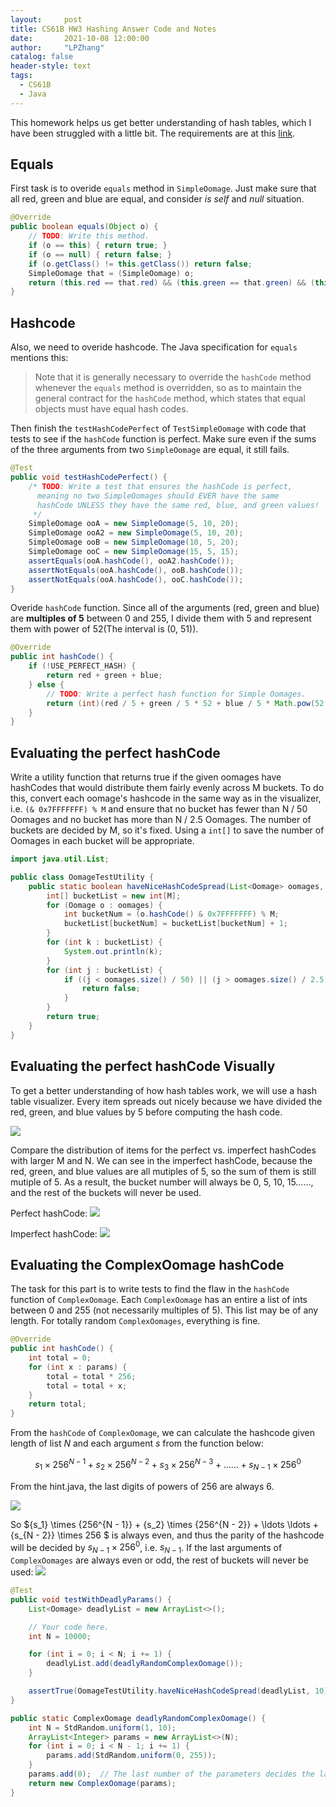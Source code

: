 ```yaml
---
layout:     post
title: CS61B HW3 Hashing Answer Code and Notes
date:       2021-10-08 12:00:00
author:     "LPZhang"
catalog: false
header-style: text
tags: 
  - CS61B
  - Java
---
```



This homework helps us get better understanding of hash tables, which I have been struggled with a little bit. The requirements are at this [link](https://sp18.datastructur.es/materials/hw/hw3/hw3).

## Equals
First task is to overide `equals` method in `SimpleOomage`. Just make sure that all red, green and blue are equal, and consider *is self* and *null* situation.

```java
@Override
public boolean equals(Object o) {
    // TODO: Write this method.
    if (o == this) { return true; }
    if (o == null) { return false; }
    if (o.getClass() != this.getClass()) return false;
    SimpleOomage that = (SimpleOomage) o;
    return (this.red == that.red) && (this.green == that.green) && (this.blue == that.blue);
}
```

## Hashcode
Also, we need to overide hashcode.
The Java specification for `equals` mentions this: 
> Note that it is generally necessary to override the `hashCode` method whenever the `equals` method is overridden, so as to maintain the general contract for the `hashCode` method, which states that equal objects must have equal hash codes.

Then finish the `testHashCodePerfect` of `TestSimpleOomage` with code that tests to see if the `hashCode` function is perfect. Make sure even if the sums of the three arguments from two `SimpleOomage` are equal, it still fails.

```java
@Test
public void testHashCodePerfect() {
    /* TODO: Write a test that ensures the hashCode is perfect,
      meaning no two SimpleOomages should EVER have the same
      hashCode UNLESS they have the same red, blue, and green values!
     */
    SimpleOomage ooA = new SimpleOomage(5, 10, 20);
    SimpleOomage ooA2 = new SimpleOomage(5, 10, 20);
    SimpleOomage ooB = new SimpleOomage(10, 5, 20);
    SimpleOomage ooC = new SimpleOomage(15, 5, 15);
    assertEquals(ooA.hashCode(), ooA2.hashCode());
    assertNotEquals(ooA.hashCode(), ooB.hashCode());
    assertNotEquals(ooA.hashCode(), ooC.hashCode());
}
```

Overide `hashCode` function. Since all of the arguments (red, green and blue) are **multiples of 5** between 0 and 255, I divide them with 5 and represent them with power of 52(The interval is (0, 51)).

```java
@Override
public int hashCode() {
    if (!USE_PERFECT_HASH) {
        return red + green + blue;
    } else {
        // TODO: Write a perfect hash function for Simple Oomages.
        return (int)(red / 5 + green / 5 * 52 + blue / 5 * Math.pow(52, 2));
    }
}
```

## Evaluating the perfect hashCode
Write a utility function that returns true if the given oomages have hashCodes that would distribute them fairly evenly across M buckets. To do this, convert each oomage's hashcode in the same way as in the visualizer, i.e. `(& 0x7FFFFFFF) % M` and ensure that no bucket has fewer than N / 50 Oomages and no bucket has more than N / 2.5 Oomages.
The number of buckets are decided by M, so it's fixed. Using a `int[]` to save the number of Oomages in each bucket will be appropriate.

```java
import java.util.List;

public class OomageTestUtility {
    public static boolean haveNiceHashCodeSpread(List<Oomage> oomages, int M) {
        int[] bucketList = new int[M];
        for (Oomage o : oomages) {
            int bucketNum = (o.hashCode() & 0x7FFFFFFF) % M;
            bucketList[bucketNum] = bucketList[bucketNum] + 1;
        }
        for (int k : bucketList) {
            System.out.println(k);
        }
        for (int j : bucketList) {
            if ((j < oomages.size() / 50) || (j > oomages.size() / 2.5)) {
                return false;
            }
        }
        return true;
    }
}
```

## Evaluating the perfect hashCode Visually

To get a better understanding of how hash tables work, we will use a hash table visualizer. Every item spreads out nicely because we have divided the red, green, and blue values by 5 before computing the hash code.

![](https://github.com/Ramer42/Ramer42.github.io/blob/master/img/in-post/2021-10-08-CS61B-HW3/visualization-2.jpg?raw=true)

Compare the distribution of items for the perfect vs. imperfect hashCodes with larger M and N. We can see in the imperfect hashCode, because the red, green, and blue values are all mutiples of 5, so the sum of them is still mutiple of 5. As a result, the bucket number will always be 0, 5, 10, 15……, and the rest of the buckets will never be used.

Perfect hashCode:
![](https://github.com/Ramer42/Ramer42.github.io/blob/master/img/in-post/2021-10-08-CS61B-HW3/visualization-3.gif?raw=true)

Imperfect hashCode:
![](https://github.com/Ramer42/Ramer42.github.io/blob/master/img/in-post/2021-10-08-CS61B-HW3/visualization-4.gif?raw=true)

## Evaluating the ComplexOomage hashCode

The task for this part is to write tests to find the flaw in the `hashCode` function of `ComplexOomage`. Each `ComplexOomage` has an entire a list of ints between 0 and 255 (not necessarily multiples of 5). This list may be of any length. For totally random `ComplexOomages`, everything is fine.
```java
@Override
public int hashCode() {
    int total = 0;
    for (int x : params) {
        total = total * 256;
        total = total + x;
    }
    return total;
}
```
From the `hashCode` of `ComplexOomage`, we can calculate the hashcode given length of list $N$ and each argument $s$ from the function below:

$${s_1} \times {256^{N - 1}} + {s_2} \times {256^{N - 2}} + {s_3} \times {256^{N - 3}} +  \ldots  \ldots  + {s_{N - 1}} \times {256^0}$$

From the hint.java, the last digits of powers of 256 are always 6. 

 ![](https://github.com/Ramer42/Ramer42.github.io/blob/master/img/in-post/2021-10-08-CS61B-HW3/visualization-5.jpg?raw=true)

So ${s_1} \times {256^{N - 1}} + {s_2} \times {256^{N - 2}} +  \ldots  \ldots  + {s_{N - 2}} \times 256 $ is always even, and thus the parity of the hashcode will be decided by ${s_{N - 1}} \times {256^0}$, i.e. ${s_{N - 1}}$. If the last arguments of `ComplexOomages` are always even or odd, the rest of buckets will never be used:
 ![](https://github.com/Ramer42/Ramer42.github.io/blob/master/img/in-post/2021-10-08-CS61B-HW3/visualization-6.jpg?raw=true)
```java
@Test
public void testWithDeadlyParams() {
    List<Oomage> deadlyList = new ArrayList<>();

    // Your code here.
    int N = 10000;

    for (int i = 0; i < N; i += 1) {
        deadlyList.add(deadlyRandomComplexOomage());
    }

    assertTrue(OomageTestUtility.haveNiceHashCodeSpread(deadlyList, 10));
}

public static ComplexOomage deadlyRandomComplexOomage() {
    int N = StdRandom.uniform(1, 10);
    ArrayList<Integer> params = new ArrayList<>(N);
    for (int i = 0; i < N - 1; i += 1) {
        params.add(StdRandom.uniform(0, 255));
    }
    params.add(0);  // The last number of the parameters decides the last digit of the hashcode, since decides the bucket number
    return new ComplexOomage(params);
}
```
